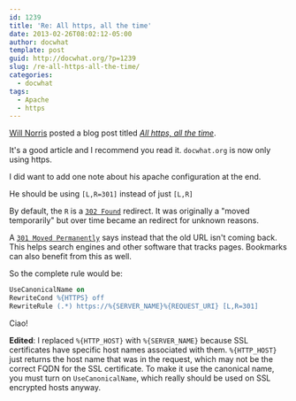 ```yaml
---
id: 1239
title: 'Re: All https, all the time'
date: 2013-02-26T08:02:12-05:00
author: docwhat
template: post
guid: http://docwhat.org/?p=1239
slug: /re-all-https-all-the-time/
categories:
  - docwhat
tags:
  - Apache
  - https
---
```


[Will Norris](https://willnorris.com/) posted a blog post titled
[_All https, all the time_](https://willnorris.com/2012/12/all-https-all-the-time).

It's a good article and I recommend you read it. `docwhat.org` is now only using
https.

I did want to add one note about his apache configuration at the end.

He should be using `[L,R=301]` instead of just `[L,R]`

By default, the `R` is a [`302 Found`](http://en.wikipedia.org/wiki/HTTP_302)
redirect. It was originally a "moved temporarily" but over time became an
redirect for unknown reasons.

A [`301 Moved Permanently`](http://en.wikipedia.org/wiki/HTTP_301) says instead
that the old URL isn't coming back. This helps search engines and other software
that tracks pages. Bookmarks can also benefit from this as well.

So the complete rule would be:

```apache
UseCanonicalName on
RewriteCond %{HTTPS} off
RewriteRule (.*) https://%{SERVER_NAME}%{REQUEST_URI} [L,R=301]
```

Ciao!

**Edited**: I replaced `%{HTTP_HOST}` with `%{SERVER_NAME}` because SSL
certificates have specific host names associated with them. `%{HTTP_HOST}` just
returns the host name that was in the request, which may not be the correct FQDN
for the SSL certificate. To make it use the canonical name, you must turn on
`UseCanonicalName`, which really should be used on SSL encrypted hosts anyway.
